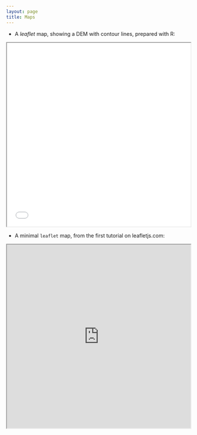 ```yaml
---
layout: page
title: Maps
---
```


- A *leaflet* map, showing a DEM with contour lines, prepared with R:

<iframe src="/maps/haifa_dem.html" height="500" width="500"> </iframe>

- A minimal `leaflet` map, from the first tutorial on leafletjs.com:

<iframe src="https://rawgit.com/michaeldorman/leaflet-minimal/gh-pages/index.html" height="500" width="500"> </iframe>

